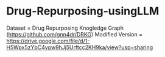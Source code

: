 # Drug-Repurposing-usingLLM
Dataset = Drug Repurposing Knogledge Graph (https://github.com/gnn4dr/DRKG)
Modified Version = https://drive.google.com/file/d/1-H5Wpx5zYbC4ypw9hJj5Urftcc2KH9ka/view?usp=sharing
